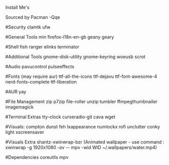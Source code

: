 Install Me's

Sourced by Pacman -Qqe

#Security
clamtk ufw

#General Tools
min firefox-i18n-en-gb geany geary

#Shell
fish ranger elinks terminator

#Additional Tools
gnome-disk-utility gnome-keyring woeusb scrot

#Audio
pavucontrol pulseeffects

#Fonts (may require aur)
ttf-all-the-icons ttf-dejavu ttf-font-awesome-4 nerd-fonts-complete ttf-liberation

#AUR
yay

#File Management
zip p7zip file-roller unzip tumbler ffmpegthumbnailer imagemagick

#Terminal Extras
tty-clock curseradio-git cava wget

#Visuals:
compton dunst feh lxappearance numlockx rofi unclutter conky light xscreensaver

#Visuals Extra 
shantz-xwinwrap-bzr (Animated wallpaper - use command : xwinwrap -g 1920x1080 -ov -- mpv -wid WID ~/.wallpapers/water.mp4)

#Dependencies
coreutils mpv 

